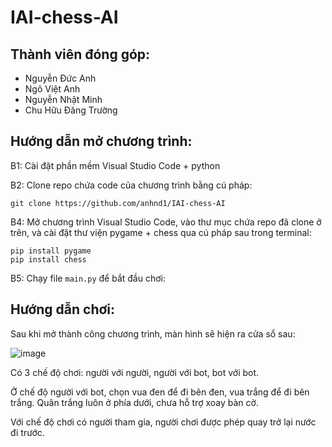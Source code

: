 # IAI-chess-AI

## Thành viên đóng góp:
- Nguyễn Đức Anh
- Ngô Việt Anh
- Nguyễn Nhật Minh
- Chu Hữu Đăng Trường

## Hướng dẫn mở chương trình:

B1: Cài đặt phần mềm Visual Studio Code + python

B2: Clone repo chứa code của chương trình bằng cú pháp:
```
git clone https://github.com/anhnd1/IAI-chess-AI
```

B4: Mở chương trình Visual Studio Code, vào thư mục chứa repo đã clone ở trên, và cài đặt thư viện pygame + chess qua cú pháp sau trong terminal:
```
pip install pygame
pip install chess
```

B5: Chạy file ```main.py``` để bắt đầu chơi:

## Hướng dẫn chơi:

Sau khi mở thành công chương trình, màn hình sẽ hiện ra cửa sổ sau:

![image](https://github.com/anhnd1/IAI-chess-AI/assets/91740502/324668d2-1452-4ad2-8472-378a128d30c4)

Có 3 chế độ chơi: người với người, người với bot, bot với bot.

Ở chế độ người với bot, chọn vua đen để đi bên đen, vua trắng để đi bên trắng.
Quân trắng luôn ở phía dưới, chưa hỗ trợ xoay bàn cờ.

Với chế độ chơi có người tham gia, người chơi được phép quay trở lại nước đi trước.
